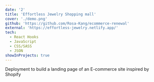```yaml
---
date: '2'
title: 'Effortless Jewelry Shopping mall'
cover: './demo.png'
github: 'https://github.com/Rosa-Kang/ecommerce-renewal'
external: 'https://effortless-jewelry.netlify.app/'
tech:
  - React Hooks
  - JavaScript
  - CSS/SASS
  - JSON
showInProjects: true
---
```


Deployment to build a landing page of an E-commerce site inspired by Shopify

